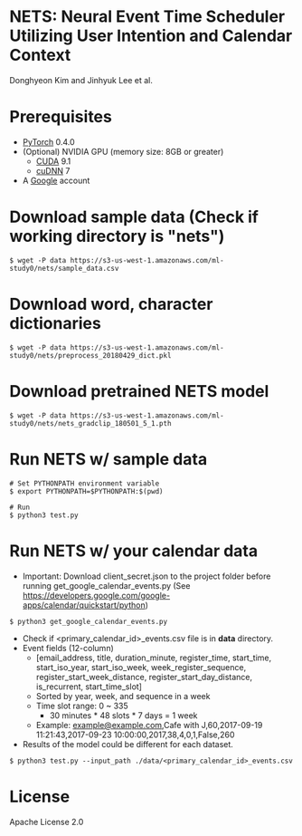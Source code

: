 # NETS: Neural Event Time Scheduler Utilizing User Intention and Calendar Context
Donghyeon Kim and Jinhyuk Lee et al.

# Prerequisites
* [PyTorch](http://pytorch.org/) 0.4.0
* (Optional) NVIDIA GPU (memory size: 8GB or greater)
    * [CUDA](https://developer.nvidia.com/cuda-downloads) 9.1
    * [cuDNN](https://developer.nvidia.com/cudnn) 7
* A [Google](https://www.google.com) account

# Download sample data (Check if working directory is "nets")
```
$ wget -P data https://s3-us-west-1.amazonaws.com/ml-study0/nets/sample_data.csv
```

# Download word, character dictionaries
```
$ wget -P data https://s3-us-west-1.amazonaws.com/ml-study0/nets/preprocess_20180429_dict.pkl
```

# Download pretrained NETS model
```
$ wget -P data https://s3-us-west-1.amazonaws.com/ml-study0/nets/nets_gradclip_180501_5_1.pth
```

# Run NETS w/ sample data
```
# Set PYTHONPATH environment variable
$ export PYTHONPATH=$PYTHONPATH:$(pwd)

# Run
$ python3 test.py
```

# Run NETS w/ your calendar data
* Important: Download client_secret.json to the project folder before running get_google_calendar_events.py
(See https://developers.google.com/google-apps/calendar/quickstart/python)
```
$ python3 get_google_calendar_events.py
```
* Check if <primary_calendar_id>_events.csv file is in __data__ directory.
* Event fields (12-column)
    * \[email_address, title, duration_minute, register_time, start_time, start_iso_year, start_iso_week, week_register_sequence, register_start_week_distance, register_start_day_distance, is_recurrent, start_time_slot\]
    * Sorted by year, week, and sequence in a week
    * Time slot range: 0 ~ 335
        * 30 minutes * 48 slots * 7 days = 1 week
    * Example: example@example.com,Cafe with J,60,2017-09-19 11:21:43,2017-09-23 10:00:00,2017,38,4,0,1,False,260
* Results of the model could be different for each dataset.
```
$ python3 test.py --input_path ./data/<primary_calendar_id>_events.csv
```

# License
Apache License 2.0
